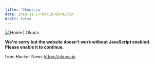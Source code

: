 ```yaml
---
title: 'Okuna.io'
date: 2019-11-17T04:19:00+01:00
draft: false
---
```


![](https://snag.gy/vh8q2G.jpg "Home | Okuna")  

<strong>We're sorry but the website doesn't work without JavaScript enabled. Please enable it to continue.</strong>

  
  
from Hacker News https://okuna.io